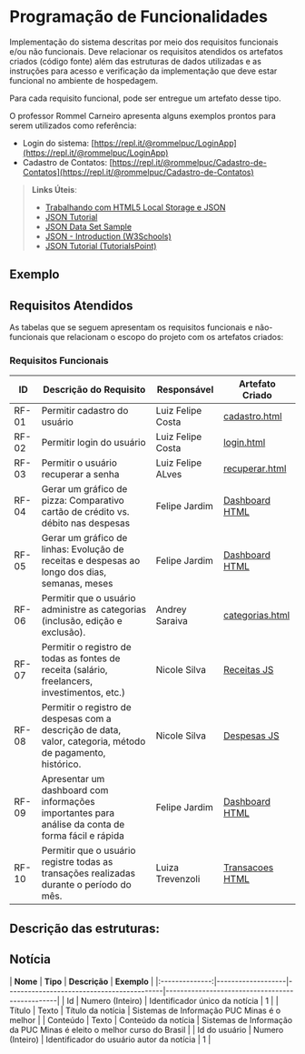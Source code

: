 # Programação de Funcionalidades

Implementação do sistema descritas por meio dos requisitos funcionais e/ou não funcionais. Deve relacionar os requisitos atendidos os artefatos criados (código fonte) além das estruturas de dados utilizadas e as instruções para acesso e verificação da implementação que deve estar funcional no ambiente de hospedagem.

Para cada requisito funcional, pode ser entregue um artefato desse tipo.

O professor Rommel Carneiro apresenta alguns exemplos prontos para serem utilizados como referência:

- Login do sistema: [https://repl.it/@rommelpuc/LoginApp](https://repl.it/@rommelpuc/LoginApp)
- Cadastro de Contatos: [https://repl.it/@rommelpuc/Cadastro-de-Contatos](https://repl.it/@rommelpuc/Cadastro-de-Contatos)

> **Links Úteis**:
>
> - [Trabalhando com HTML5 Local Storage e JSON](https://www.devmedia.com.br/trabalhando-com-html5-local-storage-e-json/29045)
> - [JSON Tutorial](https://www.w3resource.com/JSON)
> - [JSON Data Set Sample](https://opensource.adobe.com/Spry/samples/data_region/JSONDataSetSample.html)
> - [JSON - Introduction (W3Schools)](https://www.w3schools.com/js/js_json_intro.asp)
> - [JSON Tutorial (TutorialsPoint)](https://www.tutorialspoint.com/json/index.htm)

## Exemplo

## Requisitos Atendidos

As tabelas que se seguem apresentam os requisitos funcionais e não-funcionais que relacionam o escopo do projeto com os artefatos criados:

### Requisitos Funcionais

| ID    | Descrição do Requisito                                                                                     | Responsável       | Artefato Criado                                                                                                                                           |
| ----- | ---------------------------------------------------------------------------------------------------------- | ----------------- | --------------------------------------------------------------------------------------------------------------------------------------------------------- |
| RF-01 | Permitir cadastro do usuário                                                                               | Luiz Felipe Costa | [cadastro.html](https://github.com/ICEI-PUC-Minas-PMV-SI/pmv-si-2025-1-pe1-t7-controla/blob/main/src/cadastro.html)                                       |
| RF-02 | Permitir login do usuário                                                                                  | Luiz Felipe Costa | [login.html](https://github.com/ICEI-PUC-Minas-PMV-SI/pmv-si-2025-1-pe1-t7-controla/blob/main/src/login.html)                                             |
| RF-03 | Permitir o usuário recuperar a senha                                                                       | Luiz Felipe ALves | [recuperar.html](https://github.com/ICEI-PUC-Minas-PMV-SI/pmv-si-2025-1-pe1-t7-controla/blob/main/src/recuperar.html)                                     |
| RF-04 | Gerar um gráfico de pizza: Comparativo cartão de crédito vs. débito nas despesas                           | Felipe Jardim     | [Dashboard HTML](https://github.com/ICEI-PUC-Minas-PMV-SI/pmv-si-2025-1-pe1-t7-controla/blob/c01862698fb31de45d2325039bebe215a1d70e9a/src/dashboard.html) |
| RF-05 | Gerar um gráfico de linhas: Evolução de receitas e despesas ao longo dos dias, semanas, meses              | Felipe Jardim     | [Dashboard HTML](https://github.com/ICEI-PUC-Minas-PMV-SI/pmv-si-2025-1-pe1-t7-controla/blob/c01862698fb31de45d2325039bebe215a1d70e9a/src/dashboard.html) |
| RF-06 | Permitir que o usuário administre as categorias (inclusão, edição e exclusão).                             | Andrey Saraiva    | [categorias.html](https://github.com/ICEI-PUC-Minas-PMV-SI/pmv-si-2025-1-pe1-t7-controla/blob/main/src/categorias.html)                                   |
| RF-07 | Permitir o registro de todas as fontes de receita (salário, freelancers, investimentos, etc.)              | Nicole Silva      | [Receitas JS](https://github.com/ICEI-PUC-Minas-PMV-SI/pmv-si-2025-1-pe1-t7-controla/blob/main/js/receitas.js)                                            |
| RF-08 | Permitir o registro de despesas com a descrição de data, valor, categoria, método de pagamento, histórico. | Nicole Silva      | [Despesas JS](https://github.com/ICEI-PUC-Minas-PMV-SI/pmv-si-2025-1-pe1-t7-controla/blob/main/js/despesas.js)                                            |
| RF-09 | Apresentar um dashboard com informações importantes para análise da conta de forma fácil e rápida          | Felipe Jardim     | [Dashboard HTML](https://github.com/ICEI-PUC-Minas-PMV-SI/pmv-si-2025-1-pe1-t7-controla/blob/c01862698fb31de45d2325039bebe215a1d70e9a/src/dashboard.html) |
| RF-10 | Permitir que o usuário registre todas as transações realizadas durante o período do mês.                   | Luiza Trevenzoli  | [Transacoes HTML](https://github.com/ICEI-PUC-Minas-PMV-SI/pmv-si-2025-1-pe1-t7-controla/blob/main/src/transacoes.html)                                   |

## Descrição das estruturas:

## Notícia

|
**Nome** | **Tipo** | **Descrição** | **Exemplo** |
|:--------------:|-------------------|-------------------------------------------|------------------------------------------------|
| Id | Numero (Inteiro) | Identificador único da notícia | 1 |
| Título | Texto | Título da notícia | Sistemas de Informação PUC Minas é o melhor |
| Conteúdo | Texto | Conteúdo da notícia | Sistemas de Informação da PUC Minas é eleito o melhor curso do Brasil |
| Id do usuário | Numero (Inteiro) | Identificador do usuário autor da notícia | 1 |

